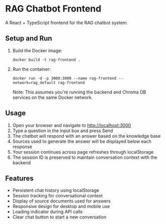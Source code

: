 # RAG Chatbot Frontend

A React + TypeScript frontend for the RAG chatbot system.

## Setup and Run

1. Build the Docker image:
   ```
   docker build -t rag-frontend .
   ```

2. Run the container:
   ```
   docker run -d -p 3000:3000 --name rag-frontend --network=rag_default rag-frontend
   ```

   Note: This assumes you're running the backend and Chroma DB services on the same Docker network.

## Usage

1. Open your browser and navigate to [http://localhost:3000](http://localhost:3000)
2. Type a question in the input box and press Send
3. The chatbot will respond with an answer based on the knowledge base
4. Sources used to generate the answer will be displayed below each response
5. Your session continues across page refreshes through localStorage
6. The session ID is preserved to maintain conversation context with the backend

## Features

- Persistent chat history using localStorage
- Session tracking for conversational context
- Display of source documents used for answers
- Responsive design for desktop and mobile use
- Loading indicator during API calls
- Clear chat button to start a new conversation
